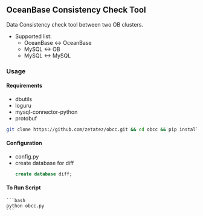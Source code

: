 ## OceanBase Consistency Check Tool

Data Consistency check tool between two OB clusters.

- Supported list:
    * OceanBase <-> OceanBase
    * MySQL <-> OB
    * MySQL <-> MySQL

### Usage

#### Requirements
- dbutils
- loguru
- mysql-connector-python
- protobuf

```bash
git clone https://github.com/zetatez/obcc.git && cd obcc && pip install -r requirements.txt
```

#### Configuration
- config.py
- create database for diff
    ```sql
    create database diff;
    ```
#### To Run Script
    ```bash
    python obcc.py
    ```
